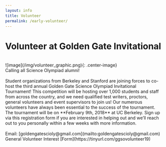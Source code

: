 ```yaml
---
layout: info
title: Volunteer
permalink: /early-volunteer/
---
```


# Volunteer at Golden Gate Invitational
<br>
	![image](/img/volunteer_graphic.png){: .center-image}
	<br>Calling all Science Olympiad alumni!
	<br>
	<br>Student organizations from Berkeley and Stanford are joining forces to co-host the third annual Golden Gate Science Olympiad Invitational Tournament! This competition will be hosting over 1,000 students and staff from across the country, and we need qualified test writers, proctors, general volunteers and event supervisors to join us! Our numerous volunteers have always been essential to the success of the tournament. The tournament will be on **February 9th, 2018** at UC Berkeley. Sign up via this registration form if you are interested in helping out and we’ll reach out to you personally within a few weeks with more information. 
	<br>
	<br>Email: [goldengatescioly@gmail.com](mailto:goldengatescioly@gmail.com)
	<br>General Volunteer Interest [Form](https://tinyurl.com/ggsovolunteer19)